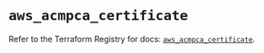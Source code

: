 # `aws_acmpca_certificate`

Refer to the Terraform Registry for docs: [`aws_acmpca_certificate`](https://registry.terraform.io/providers/hashicorp/aws/5.62.0/docs/resources/acmpca_certificate).
